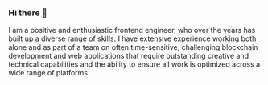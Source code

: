 ### Hi there 👋

I am a positive and enthusiastic frontend engineer, who over the years has built up a diverse range of skills. I have extensive experience working both alone and as part of a team on often time-sensitive, challenging blockchain development and web applications that require outstanding creative and technical capabilities and the ability to ensure all work is optimized across a wide range of platforms.

<!--
**balocreation/balocreation** is a ✨ _special_ ✨ repository because its `README.md` (this file) appears on your GitHub profile.

Here are some ideas to get you started:

- 🔭 I’m currently working on ...
- 🌱 I’m currently learning ...
- 👯 I’m looking to collaborate on ...
- 🤔 I’m looking for help with ...
- 💬 Ask me about ...
- 📫 How to reach me: ...
- 😄 Pronouns: ...
- ⚡ Fun fact: ...
-->
